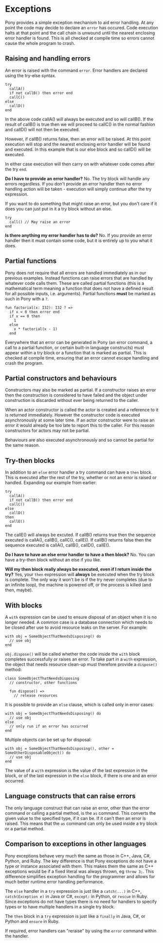 # Exceptions

Pony provides a simple exception mechanism to aid error handling. At any point the code may decide to declare an `error` has occured. Code execution halts at that point and the call chain is unwound until the nearest enclosing error handler is found. This is all checked at compile time so errors cannot cause the whole program to crash.

## Raising and handling errors

An error is raised with the command `error`. Error handlers are declared using the try-else syntax.

```pony
try
  callA()
  if not callB() then error end
  callC()
else
  callD()
end
```

In the above code callA() will always be executed and so will callB(). If the result of callB() is true then we will proceed to callC() in the normal fashion and callD() will not then be executed.

However, if callB() returns false, then an error will be raised. At this point execution will stop and the nearest enclosing error handler will be found and executed. In this example that is our else block and so callD() will be executed.

In either case execution will then carry on with whatever code comes after the try `end`.

__Do I have to provide an error handler?__ No. The try block will handle any errors regardless. If you don't provide an error handler then no error handling action will be taken - execution will simply continue after the try expression.

If you want to do something that might raise an error, but you don't care if it does you can just put in it a try block without an else.

```pony
try
  call() // May raise an error
end
```

__Is there anything my error handler has to do?__ No. If you provide an error handler then it must contain some code, but it is entirely up to you what it does.

## Partial functions

Pony does not require that all errors are handled immediately as in our previous examples. Instead functions can raise errors that are handled by whatever code calls them. These are called partial functions (this is a mathematical term meaning a function that does not have a defined result for all possible inputs, i.e. arguments). Partial functions __must__ be marked as such in Pony with a `?`.

```pony
fun factorial(x: I32): I32 ? =>
  if x < 0 then error end
  if x == 0 then
    1
  else
    x * factorial(x - 1)
  end
```

Everywhere that an error can be generated in Pony (an error command, a call to a partial function, or certain built-in language constructs) must appear within a try block or a function that is marked as partial. This is checked at compile time, ensuring that an error cannot escape handling and crash the program.

## Partial constructors and behaviours

Constructors may also be marked as partial. If a constructor raises an error then the construction is considered to have failed and the object under construction is discarded without ever being returned to the caller.

When an actor constructor is called the actor is created and a reference to it is returned immediately. However the constructor code is executed asynchronously at some later time. If an actor constructor were to raise an error it would already be too late to report this to the caller. For this reason constructors for actors may not be partial.

Behaviours are also executed asynchronously and so cannot be partial for the same reason.

## Try-then blocks

In addition to an `else` error handler a try command can have a `then` block. This is executed after the rest of the try, whether or not an error is raised or handled. Expanding our example from earlier:

```pony
try
  callA()
  if not callB() then error end
  callC()
else
  callD()
then
  callE()
end
```

The callE() will always be excuted. If callB() returns true then the sequence executed is callA(), callB(), callC(), callE(). If callB() returns false then the sequence executed is callA(), callB(), callD(), callE().

__Do I have to have an else error handler to have a then block?__ No. You can have a try-then block without an else if you like.

__Will my then block really always be executed, even if I return inside the try?__ Yes, your `then` expression will __always__ be executed when the try block is complete. The only way it won't be is if the try never completes (due to an infinite loop), the machine is powered off, or the process is killed (and then, maybe).

## With blocks

A `with` expression can be used to ensure disposal of an object when it is no longer needed. A common case is a database connection which needs to be closed after use to avoid resource leaks on the server. For example:

```pony
with obj = SomeObjectThatNeedsDisposing() do
  // use obj
end
```

`obj.dispose()` will be called whether the code inside the `with` block completes successfully or raises an error. To take part in a `with` expression, the object that needs resource clean-up must therefore provide a `dispose()` method:

```pony
class SomeObjectThatNeedsDisposing
  // constructor, other functions

  fun dispose() =>
    // release resources
```

It is possible to provide an `else` clause, which is called only in error cases:

```pony
with obj = SomeObjectThatNeedsDisposing() do
  // use obj
else
  // only run if an error has occurred
end
```

Multiple objects can be set up for disposal:

```pony
with obj = SomeObjectThatNeedsDisposing(), other = SomeOtherDisposableObject() do
  // use obj
end
```

The value of a `with` expression is the value of the last expression in the block, or of the last expression in the `else` block, if there is one and an error occurred.

## Language constructs that can raise errors

The only language construct that can raise an error, other than the error command or calling a partial method, is the `as` command. This converts the given value to the specified type, if it can be. If it can't then an error is raised. This means that the `as` command can only be used inside a try block or a partial method.

## Comparison to exceptions in other languages

Pony exceptions behave very much the same as those in C++, Java, C#, Python, and Ruby. The key difference is that Pony exceptions do not have a type or instance associated with them. This makes them the same as C++ exceptions would be if a fixed literal was always thrown, eg `throw 3;`. This difference simplifies exception handling for the programmer and allows for much better runtime error handling performance.

The `else` handler in a `try` expression is just like a `catch(...)` in C++, `catch(Exception e)` in Java or C#, `except:` in Python, or `rescue` in Ruby. Since exceptions do not have types there is no need for handlers to specify types or to have multiple handlers in a single try block.

The `then` block in a `try` expression is just like a `finally` in Java, C#, or Python and `ensure` in Ruby.

If required, error handlers can "reraise" by using the `error` command within the handler.
